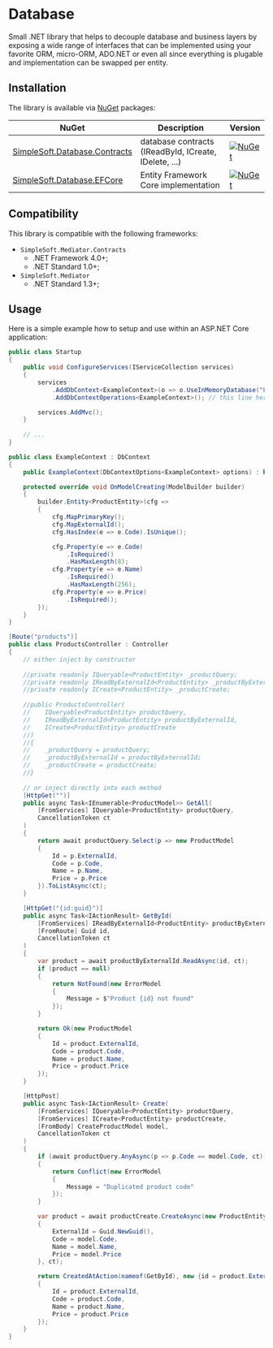 # Database
Small .NET library that helps to decouple database and business layers by exposing a wide range of interfaces that can be implemented using your favorite ORM, micro-ORM, ADO.NET or even all since everything is plugable and implementation can be swapped per entity.

## Installation
The library is available via [NuGet](https://www.nuget.org/packages?q=simplesoft.database) packages:

| NuGet | Description | Version |
| --- | --- | --- |
| [SimpleSoft.Database.Contracts](https://www.nuget.org/packages/simplesoft.database.contracts) | database contracts (IReadById, ICreate, IDelete, ...) | [![NuGet](https://img.shields.io/nuget/vpre/simplesoft.database.contracts.svg)](https://www.nuget.org/packages/simplesoft.database.contracts) |
| [SimpleSoft.Database.EFCore](https://www.nuget.org/packages/simplesoft.database.efcore) | Entity Framework Core implementation | [![NuGet](https://img.shields.io/nuget/vpre/simplesoft.database.efcore.svg)](https://www.nuget.org/packages/simplesoft.database.efcore) |

## Compatibility
This library is compatible with the following frameworks:

* `SimpleSoft.Mediator.Contracts`
  * .NET Framework 4.0+;
  * .NET Standard 1.0+;
* `SimpleSoft.Mediator`
  * .NET Standard 1.3+;

## Usage
Here is a simple example how to setup and use within an ASP.NET Core application:

```csharp
public class Startup
{
    public void ConfigureServices(IServiceCollection services)
    {
        services
            .AddDbContext<ExampleContext>(o => o.UseInMemoryDatabase("ExampleDatabase"))
            .AddDbContextOperations<ExampleContext>(); // this line here

        services.AddMvc();
    }
    
    // ...
}

public class ExampleContext : DbContext
{
    public ExampleContext(DbContextOptions<ExampleContext> options) : base(options) { }

    protected override void OnModelCreating(ModelBuilder builder)
    {
        builder.Entity<ProductEntity>(cfg =>
        {
            cfg.MapPrimaryKey();
            cfg.MapExternalId();
            cfg.HasIndex(e => e.Code).IsUnique();

            cfg.Property(e => e.Code)
                .IsRequired()
                .HasMaxLength(8);
            cfg.Property(e => e.Name)
                .IsRequired()
                .HasMaxLength(256);
            cfg.Property(e => e.Price)
                .IsRequired();
        });
    }
}

[Route("products")]
public class ProductsController : Controller
{
    // either inject by constructor
    
    //private readonly IQueryable<ProductEntity> _productQuery;
    //private readonly IReadByExternalId<ProductEntity> _productByExternalId;
    //private readonly ICreate<ProductEntity> _productCreate;
    
    //public ProductsController(
    //    IQueryable<ProductEntity> productQuery,
    //    IReadByExternalId<ProductEntity> productByExternalId,
    //    ICreate<ProductEntity> productCreate
    //)
    //{
    //    _productQuery = productQuery;
    //    _productByExternalId = productByExternalId;
    //    _productCreate = productCreate;
    //}
    
    // or inject directly into each method
    [HttpGet("")]
    public async Task<IEnumerable<ProductModel>> GetAll(
        [FromServices] IQueryable<ProductEntity> productQuery,
        CancellationToken ct
    )
    {
        return await productQuery.Select(p => new ProductModel
        {
            Id = p.ExternalId,
            Code = p.Code,
            Name = p.Name,
            Price = p.Price
        }).ToListAsync(ct);
    }

    [HttpGet("{id:guid}")]
    public async Task<IActionResult> GetById(
        [FromServices] IReadByExternalId<ProductEntity> productByExternalId,
        [FromRoute] Guid id,
        CancellationToken ct
    )
    {
        var product = await productByExternalId.ReadAsync(id, ct);
        if (product == null)
        {
            return NotFound(new ErrorModel
            {
                Message = $"Product {id} not found"
            });
        }

        return Ok(new ProductModel
        {
            Id = product.ExternalId,
            Code = product.Code,
            Name = product.Name,
            Price = product.Price
        });
    }

    [HttpPost]
    public async Task<IActionResult> Create(
        [FromServices] IQueryable<ProductEntity> productQuery,
        [FromServices] ICreate<ProductEntity> productCreate,
        [FromBody] CreateProductModel model,
        CancellationToken ct
    )
    {
        if (await productQuery.AnyAsync(p => p.Code == model.Code, ct))
        {
            return Conflict(new ErrorModel
            {
                Message = "Duplicated product code"
            });
        }

        var product = await productCreate.CreateAsync(new ProductEntity
        {
            ExternalId = Guid.NewGuid(),
            Code = model.Code,
            Name = model.Name,
            Price = model.Price
        }, ct);

        return CreatedAtAction(nameof(GetById), new {id = product.ExternalId}, new ProductModel
        {
            Id = product.ExternalId,
            Code = product.Code,
            Name = product.Name,
            Price = product.Price
        });
    }
}
```
